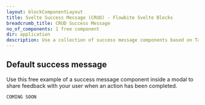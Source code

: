 ```yaml
---
layout: blockComponentLayout
title: Svelte Success Message (CRUD) - Flowbite Svelte Blocks
breadcrumb_title: CRUD Success Message
no_of_components: 1 free component
dir: application
description: Use a collection of success message components based on Tailwind CSS to share feedback with your users based on their actions inside your application.
---
```


## Default success message

Use this free example of a success message component inside a modal to share feedback with your user when an action has been completed.

```svelte example hideOutput
COMING SOON
```
